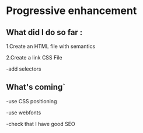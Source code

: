 # Progressive enhancement


## What did I do so far :

1.Create an HTML file with semantics  

2.Create a link CSS File  

  -add selectors

## What's coming`

-use CSS positioning  

-use webfonts  

-check that I have good SEO
